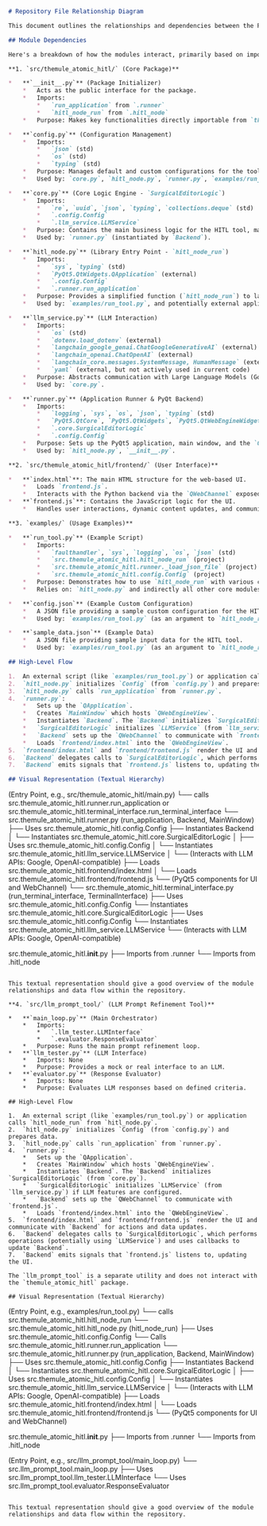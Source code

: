 ```markdown
# Repository File Relationship Diagram

This document outlines the relationships and dependencies between the Python files in the `themule_atomic_hitl` repository.

## Module Dependencies

Here's a breakdown of how the modules interact, primarily based on import statements:

**1. `src/themule_atomic_hitl/` (Core Package)**

*   **`__init__.py`** (Package Initializer)
    *   Acts as the public interface for the package.
    *   Imports:
        *   `run_application` from `.runner`
        *   `hitl_node_run` from `.hitl_node`
    *   Purpose: Makes key functionalities directly importable from `themule_atomic_hitl`.

*   **`config.py`** (Configuration Management)
    *   Imports:
        *   `json` (std)
        *   `os` (std)
        *   `typing` (std)
    *   Purpose: Manages default and custom configurations for the tool, including UI elements, LLM settings, and file paths.
    *   Used by: `core.py`, `hitl_node.py`, `runner.py`, `examples/run_tool.py`.

*   **`core.py`** (Core Logic Engine - `SurgicalEditorLogic`)
    *   Imports:
        *   `re`, `uuid`, `json`, `typing`, `collections.deque` (std)
        *   `.config.Config`
        *   `.llm_service.LLMService`
    *   Purpose: Contains the main business logic for the HITL tool, managing state, edit queues, and interactions with the LLM service. It's designed to be UI-agnostic.
    *   Used by: `runner.py` (instantiated by `Backend`).

*   **`hitl_node.py`** (Library Entry Point - `hitl_node_run`)
    *   Imports:
        *   `sys`, `typing` (std)
        *   `PyQt5.QtWidgets.QApplication` (external)
        *   `.config.Config`
        *   `.runner.run_application`
    *   Purpose: Provides a simplified function (`hitl_node_run`) to launch the HITL tool, making it easy to integrate as a library. It handles configuration loading and data preparation before calling `run_application`.
    *   Used by: `examples/run_tool.py`, and potentially external applications using this package.

*   **`llm_service.py`** (LLM Interaction)
    *   Imports:
        *   `os` (std)
        *   `dotenv.load_dotenv` (external)
        *   `langchain_google_genai.ChatGoogleGenerativeAI` (external)
        *   `langchain_openai.ChatOpenAI` (external)
        *   `langchain_core.messages.SystemMessage, HumanMessage` (external)
        *   `yaml` (external, but not actively used in current code)
    *   Purpose: Abstracts communication with Large Language Models (Google, local OpenAI-compatible). Handles API key management, model selection, and prompt formatting.
    *   Used by: `core.py`.

*   **`runner.py`** (Application Runner & PyQt Backend)
    *   Imports:
        *   `logging`, `sys`, `os`, `json`, `typing` (std)
        *   `PyQt5.QtCore`, `PyQt5.QtWidgets`, `PyQt5.QtWebEngineWidgets`, `PyQt5.QtWebChannel` (external)
        *   `.core.SurgicalEditorLogic`
        *   `.config.Config`
    *   Purpose: Sets up the PyQt5 application, main window, and the `QWebChannel` bridge (`Backend` class) between Python logic (`SurgicalEditorLogic`) and the JavaScript frontend (`frontend/index.html`, `frontend/frontend.js`). The `run_application` function is the main entry point here.
    *   Used by: `hitl_node.py`, `__init__.py`.

**2. `src/themule_atomic_hitl/frontend/` (User Interface)**

*   **`index.html`**: The main HTML structure for the web-based UI.
    *   Loads `frontend.js`.
    *   Interacts with the Python backend via the `QWebChannel` exposed by `runner.py`.
*   **`frontend.js`**: Contains the JavaScript logic for the UI.
    *   Handles user interactions, dynamic content updates, and communication with the Python `Backend` through the `qt.webChannelTransport`.

**3. `examples/` (Usage Examples)**

*   **`run_tool.py`** (Example Script)
    *   Imports:
        *   `faulthandler`, `sys`, `logging`, `os`, `json` (std)
        *   `src.themule_atomic_hitl.hitl_node_run` (project)
        *   `src.themule_atomic_hitl.runner._load_json_file` (project)
        *   `src.themule_atomic_hitl.config.Config` (project)
    *   Purpose: Demonstrates how to use `hitl_node_run` with various configurations (string input, dictionary input, custom config file).
    *   Relies on: `hitl_node.py` and indirectly all other core modules.

*   **`config.json`** (Example Custom Configuration)
    *   A JSON file providing a sample custom configuration for the HITL tool.
    *   Used by: `examples/run_tool.py` (as an argument to `hitl_node_run`).

*   **`sample_data.json`** (Example Data)
    *   A JSON file providing sample input data for the HITL tool.
    *   Used by: `examples/run_tool.py` (as an argument to `hitl_node_run`).

## High-Level Flow

1.  An external script (like `examples/run_tool.py`) or application calls `hitl_node_run` from `hitl_node.py`.
2.  `hitl_node.py` initializes `Config` (from `config.py`) and prepares data.
3.  `hitl_node.py` calls `run_application` from `runner.py`.
4.  `runner.py`:
    *   Sets up the `QApplication`.
    *   Creates `MainWindow` which hosts `QWebEngineView`.
    *   Instantiates `Backend`. The `Backend` initializes `SurgicalEditorLogic` (from `core.py`).
    *   `SurgicalEditorLogic` initializes `LLMService` (from `llm_service.py`) if LLM features are configured.
    *   `Backend` sets up the `QWebChannel` to communicate with `frontend.js`.
    *   Loads `frontend/index.html` into the `QWebEngineView`.
5.  `frontend/index.html` and `frontend/frontend.js` render the UI and communicate with `Backend` for actions and data updates.
6.  `Backend` delegates calls to `SurgicalEditorLogic`, which performs operations (potentially using `LLMService`) and uses callbacks to update `Backend`.
7.  `Backend` emits signals that `frontend.js` listens to, updating the UI.

## Visual Representation (Textual Hierarchy)

```
(Entry Point, e.g., src/themule_atomic_hitl/main.py)
  └── calls src.themule_atomic_hitl.runner.run_application or src.themule_atomic_hitl.terminal_interface.run_terminal_interface
      └── src.themule_atomic_hitl.runner.py (run_application, Backend, MainWindow)
          ├── Uses src.themule_atomic_hitl.config.Config
          ├── Instantiates Backend
          │   └── Instantiates src.themule_atomic_hitl.core.SurgicalEditorLogic
          │       ├── Uses src.themule_atomic_hitl.config.Config
          │       └── Instantiates src.themule_atomic_hitl.llm_service.LLMService
          │           └── (Interacts with LLM APIs: Google, OpenAI-compatible)
          ├── Loads src.themule_atomic_hitl.frontend/index.html
          │   └── Loads src.themule_atomic_hitl.frontend/frontend.js
          └── (PyQt5 components for UI and WebChannel)
      └── src.themule_atomic_hitl.terminal_interface.py (run_terminal_interface, TerminalInterface)
          ├── Uses src.themule_atomic_hitl.config.Config
          └── Instantiates src.themule_atomic_hitl.core.SurgicalEditorLogic
              ├── Uses src.themule_atomic_hitl.config.Config
              └── Instantiates src.themule_atomic_hitl.llm_service.LLMService
                  └── (Interacts with LLM APIs: Google, OpenAI-compatible)

src.themule_atomic_hitl.__init__.py
  ├── Imports from .runner
  └── Imports from .hitl_node
```

This textual representation should give a good overview of the module relationships and data flow within the repository.

**4. `src/llm_prompt_tool/` (LLM Prompt Refinement Tool)**

*   **`main_loop.py`** (Main Orchestrator)
    *   Imports:
        *   `.llm_tester.LLMInterface`
        *   `.evaluator.ResponseEvaluator`
    *   Purpose: Runs the main prompt refinement loop.
*   **`llm_tester.py`** (LLM Interface)
    *   Imports: None
    *   Purpose: Provides a mock or real interface to an LLM.
*   **`evaluator.py`** (Response Evaluator)
    *   Imports: None
    *   Purpose: Evaluates LLM responses based on defined criteria.

## High-Level Flow

1.  An external script (like `examples/run_tool.py`) or application calls `hitl_node_run` from `hitl_node.py`.
2.  `hitl_node.py` initializes `Config` (from `config.py`) and prepares data.
3.  `hitl_node.py` calls `run_application` from `runner.py`.
4.  `runner.py`:
    *   Sets up the `QApplication`.
    *   Creates `MainWindow` which hosts `QWebEngineView`.
    *   Instantiates `Backend`. The `Backend` initializes `SurgicalEditorLogic` (from `core.py`).
    *   `SurgicalEditorLogic` initializes `LLMService` (from `llm_service.py`) if LLM features are configured.
    *   `Backend` sets up the `QWebChannel` to communicate with `frontend.js`.
    *   Loads `frontend/index.html` into the `QWebEngineView`.
5.  `frontend/index.html` and `frontend/frontend.js` render the UI and communicate with `Backend` for actions and data updates.
6.  `Backend` delegates calls to `SurgicalEditorLogic`, which performs operations (potentially using `LLMService`) and uses callbacks to update `Backend`.
7.  `Backend` emits signals that `frontend.js` listens to, updating the UI.

The `llm_prompt_tool` is a separate utility and does not interact with the `themule_atomic_hitl` package.

## Visual Representation (Textual Hierarchy)

```
(Entry Point, e.g., examples/run_tool.py)
  └── calls src.themule_atomic_hitl.hitl_node_run
      └── src.themule_atomic_hitl.hitl_node.py (hitl_node_run)
          ├── Uses src.themule_atomic_hitl.config.Config
          └── Calls src.themule_atomic_hitl.runner.run_application
              └── src.themule_atomic_hitl.runner.py (run_application, Backend, MainWindow)
                  ├── Uses src.themule_atomic_hitl.config.Config
                  ├── Instantiates Backend
                  │   └── Instantiates src.themule_atomic_hitl.core.SurgicalEditorLogic
                  │       ├── Uses src.themule_atomic_hitl.config.Config
                  │       └── Instantiates src.themule_atomic_hitl.llm_service.LLMService
                  │           └── (Interacts with LLM APIs: Google, OpenAI-compatible)
                  ├── Loads src.themule_atomic_hitl.frontend/index.html
                  │   └── Loads src.themule_atomic_hitl.frontend/frontend.js
                  └── (PyQt5 components for UI and WebChannel)

src.themule_atomic_hitl.__init__.py
  ├── Imports from .runner
  └── Imports from .hitl_node

(Entry Point, e.g., src/llm_prompt_tool/main_loop.py)
  └── src.llm_prompt_tool.main_loop.py
      ├── Uses src.llm_prompt_tool.llm_tester.LLMInterface
      └── Uses src.llm_prompt_tool.evaluator.ResponseEvaluator
```

This textual representation should give a good overview of the module relationships and data flow within the repository.
```
